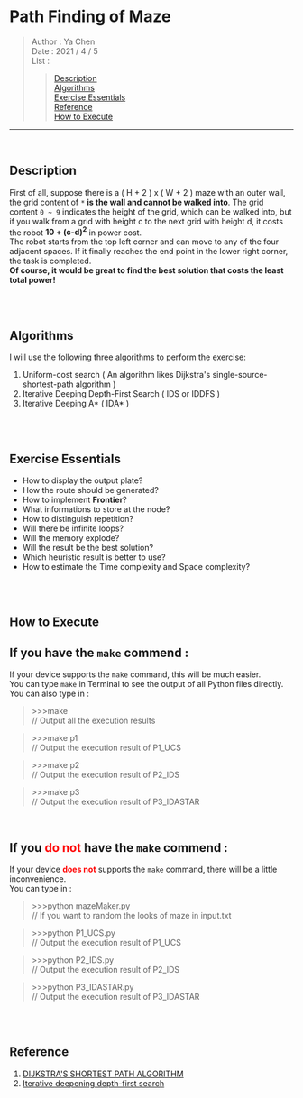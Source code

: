 # Path Finding of Maze

> Author : Ya Chen<br>
> Date : 2021 / 4 / 5<br>
> List :
>
> > <a href = "#description">Description</a><br><a href = "#algorithms">Algorithms</a><br><a href = "#exercise">Exercise Essentials</a><br><a href = "#reference">Reference</a><br><a href = "#execute">How to Execute</a>

---

<br>
<div id = "description">

## Description

First of all, suppose there is a ( H + 2 ) x ( W + 2 ) maze with an outer wall, the grid content of `*` <b>is the wall and cannot be walked into</b>. The grid content `0 ~ 9` indicates the height of the grid, which can be walked into, but if you walk from a grid with height c to the next grid with height d, it costs the robot <b>10 + (c-d)<sup>2</sup></b> in power cost.<br>
The robot starts from the top left corner and can move to any of the four adjacent spaces. If it finally reaches the end point in the lower right corner, the task is completed.<br>
<b>Of course, it would be great to find the best solution that costs the least total power!</b>

</div>
<br>
<br>
<div id = "algorithms">

## Algorithms

I will use the following three algorithms to perform the exercise:

1. Uniform-cost search ( An algorithm likes Dijkstra's single-source-shortest-path algorithm )
2. Iterative Deeping Depth-First Search ( IDS or IDDFS )
3. Iterative Deeping A* ( IDA* )

</div>
<br>
<br>
<div id = "exercise">

## Exercise Essentials

- How to display the output plate?
- How the route should be generated?
- How to implement <b>Frontier</b>?
- What informations to store at the node?
- How to distinguish repetition?
- Will there be infinite loops?
- Will the memory explode?
- Will the result be the best solution?
- Which heuristic result is better to use?
- How to estimate the Time complexity and Space complexity?

</div>
<br>
<br>
<div id = "execute">

## How to Execute

## If you have the `make` commend :

If your device supports the `make` command, this will be much easier.<br>
You can type `make` in Terminal to see the output of all Python files directly.<br>
You can also type in :<br>

> <p>>>>make<br>
> // Output all the execution results</p>

> <p>>>>make p1 <br>
> // Output the execution result of P1_UCS </p>

> <p>>>>make p2 <br>
> // Output the execution result of P2_IDS </p>

> <p>>>>make p3 <br>
> // Output the execution result of P3_IDASTAR </p>

<br>

## If you <font color = "red">do not</font> have the `make` commend :

If your device <b><font color = "red">does not</font></b> supports the `make` command, there will be a little inconvenience.<br>
You can type in :<br>

> <p>>>>python mazeMaker.py <br>
> // If you want to random the looks of maze in input.txt</p>

> <p>>>>python P1_UCS.py <br>
> // Output the execution result of P1_UCS </p>

> <p>>>>python P2_IDS.py <br>
> // Output the execution result of P2_IDS </p>

> <p>>>>python P3_IDASTAR.py <br>
> // Output the execution result of P3_IDASTAR </p>

</div>
<br>
<br>
<div id = "reference">

## Reference

1. <a href = "https://www.bogotobogo.com/python/python_Dijkstras_Shortest_Path_Algorithm.php">DIJKSTRA'S SHORTEST PATH ALGORITHM</a>
2. <a href = "https://en.wikipedia.org/wiki/Iterative_deepening_depth-first_search">Iterative deepening depth-first search</a>

</div>
